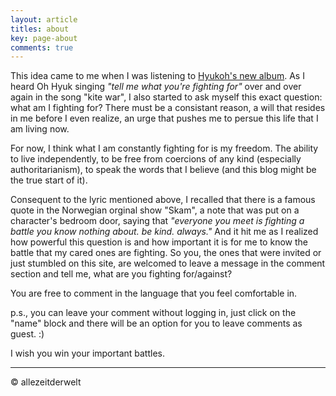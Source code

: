 ```yaml
---
layout: article
titles: about
key: page-about
comments: true
---
```


This idea came to me when I was listening to [Hyukoh's new album](https://open.spotify.com/album/1tEu6qNPURb0YfjaRDK23w). As I heard Oh Hyuk singing *"tell me what you're fighting for"* over and over again in the song "kite war", I also started to ask myself this exact question: what am I fighting for? There must be a consistant reason, a will that resides in me before I even realize, an urge that pushes me to persue this life that I am living now.

For now, I think what I am constantly fighting for is my freedom. The ability to live independently, to be free from coercions of any kind (especially authoritarianism), to speak the words that I believe (and this blog might be the true start of it).

Consequent to the lyric mentioned above, I recalled that there is a famous quote in the Norwegian orginal show "Skam", a note that was put on a character's bedroom door, saying that *"everyone you meet is fighting a battle you know nothing about. be kind. always."* And it hit me as I realized how powerful this question is and how important it is for me to know the battle that my cared ones are fighting. So you, the ones that were invited or just stumbled on this site, are welcomed to leave a message in the comment section and tell me, what are you fighting for/against? 

You are free to comment in the language that you feel comfortable in.

p.s., you can leave your comment without logging in, just click on the "name" block and there will be an option for you to leave comments as guest. :)

I wish you win your important battles. 

---
© allezeitderwelt


<script> /** * RECOMMENDED CONFIGURATION VARIABLES: EDIT AND UNCOMMENT THE SECTION BELOW TO INSERT DYNAMIC VALUES FROM YOUR PLATFORM OR CMS. * LEARN WHY DEFINING THESE VARIABLES IS IMPORTANT: https://disqus.com/admin/universalcode/#configuration-variables */ /* var disqus_config = function () { this.page.url = PAGE_URL; // Replace PAGE_URL with your page's canonical URL variable this.page.identifier = PAGE_IDENTIFIER; // Replace PAGE_IDENTIFIER with your page's unique identifier variable }; */ (function() { // DON'T EDIT BELOW THIS LINE var d = document, s = d.createElement('script'); s.src = 'https://https-allezeitderwelt-github-io.disqus.com/embed.js'; s.setAttribute('data-timestamp', +new Date()); (d.head || d.body).appendChild(s); })(); </script> 
